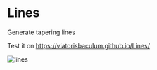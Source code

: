 # Lines
Generate tapering lines

Test it on https://viatorisbaculum.github.io/Lines/

![lines](https://user-images.githubusercontent.com/48221109/108889281-7f28d680-760c-11eb-9ae3-4d7fa57cf74d.png)
